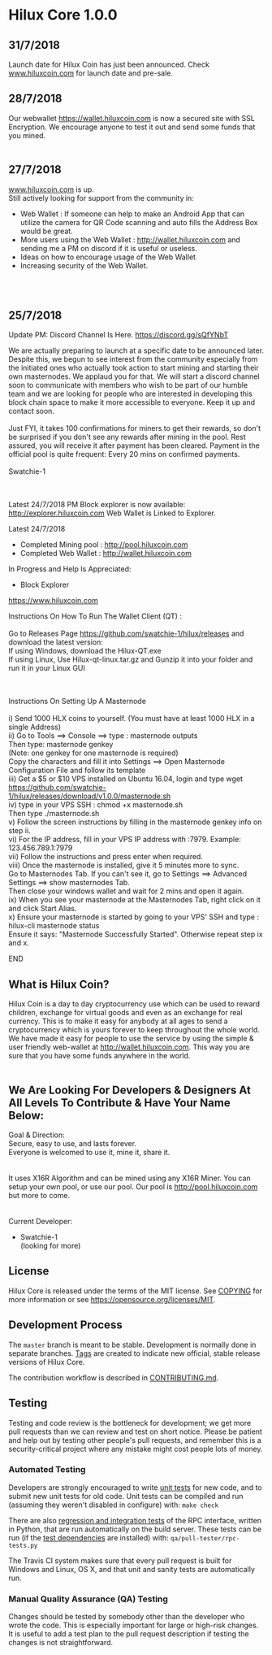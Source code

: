 Hilux Core 1.0.0
===============================

31/7/2018
----------------------
Launch date for Hilux Coin has just been announced. Check www.hiluxcoin.com for launch date and pre-sale.



28/7/2018
----------------------
Our webwallet https://wallet.hiluxcoin.com is now a secured site with SSL Encryption. We encourage anyone to test it out and send some funds that you mined. <br><br>



27/7/2018
---------------
www.hiluxcoin.com is up.<br>
Still actively looking for support from the community in: <br>
- Web Wallet : If someone can help to make an Android App that can utilize the camera for QR Code scanning and auto fills the Address Box would be great.
- More users using the Web Wallet : http://wallet.hiluxcoin.com and sending me a PM on discord if it is useful or useless.
- Ideas on how to encourage usage of the Web Wallet
- Increasing security of the Web Wallet.

<br><br>

25/7/2018
------------
Update PM: Discord Channel Is Here. https://discord.gg/sQfYNbT

We are actually preparing to launch at a specific date to be announced later. Despite this, we begun to see interest from the community especially from the initiated ones who actually took action to start mining and starting their own masternodes. We applaud you for that. We will start a discord channel soon to communicate with members who wish to be part of our humble team and we are looking for people who are interested in developing this block chain space to make it more accessible to everyone. Keep it up and contact soon. 
<br><br>
Just FYI, it takes 100 confirmations for miners to get their rewards, so don't be surprised if you don't see any rewards after mining in the pool. Rest assured, you will receive it after payment has been cleared. Payment in the official pool is quite frequent: Every 20 mins on confirmed payments.
<br><br>
Swatchie-1<br><br><br>



Latest 24/7/2018 PM
Block explorer is now available:
http://explorer.hiluxcoin.com
Web Wallet is Linked to Explorer.


Latest 24/7/2018
- Completed Mining pool : http://pool.hiluxcoin.com
- Completed Web Wallet : http://wallet.hiluxcoin.com

In Progress and Help Is Appreciated:
- Block Explorer


https://www.hiluxcoin.com



Instructions On How To Run The Wallet Client (QT) : <br><br>
Go to Releases Page https://github.com/swatchie-1/hilux/releases and download the latest version:<br>
If using Windows, download the Hilux-QT.exe<br>
If using Linux, Use Hilux-qt-linux.tar.gz and Gunzip it into your folder and run it in your Linux GUI
<br><br><br>



Instructions On Setting Up A Masternode<br><br>
i) Send 1000 HLX coins to yourself. (You must have at least 1000 HLX in a single Address)<br>
ii) Go to Tools ==> Console ==> type : masternode outputs<br>
Then type: masternode genkey<br>
(Note: one genkey for one masternode is required)<br>
Copy the characters and fill it into Settings ==> Open Masternode Configuration File and follow its template<br>
iii) Get a $5 or $10 VPS installed on Ubuntu 16.04, login and type wget https://github.com/swatchie-1/hilux/releases/download/v1.0.0/masternode.sh <br>
iv) type in your VPS SSH : chmod +x masternode.sh<br>
Then type ./masternode.sh<br>
v) Follow the screen instructions by filling in the masternode genkey info on step ii.<br>
vi) For the IP address, fill in your VPS IP address with :7979. Example: 123.456.789.1:7979<br>
vii) Follow the instructions and press enter when required.<br>
viii) Once the masternode is installed, give it 5 minutes more to sync. <br>
Go to Masternodes Tab. If you can't see it, go to Settings ==> Advanced Settings ==> show masternodes Tab.<br>
Then close your windows wallet and wait for 2 mins and open it again.<br>
ix) When you see your masternode at the Masternodes Tab, right click on it and click Start Alias.<br>
x) Ensure your masternode is started by going to your VPS' SSH and type : hilux-cli masternode status<br>
Ensure it says: "Masternode Successfully Started". Otherwise repeat step ix and x.<br>

END<br>



What is Hilux Coin?
----------------

Hilux Coin is a day to day cryptocurrency use which can be used to reward children, exchange for virtual goods and even as an exchange for real currency. This is to make it easy for anybody at all ages to send a cryptocurrency which is yours forever to keep throughout the whole world. We have made it easy for people to use the service by using the simple & user friendly web-wallet at http://wallet.hiluxcoin.com. This way you are sure that you have some funds anywhere in the world.
<br><br>

We Are Looking For Developers & Designers At All Levels To Contribute & Have Your Name Below:
--------------------------------------------------------------------------------------------
Goal & Direction:<br>
Secure, easy to use, and lasts forever.<br>
Everyone is welcomed to use it, mine it, share it.<br>
<br><br>
It uses X16R Algorithm and can be mined using any X16R Miner. You can setup your own pool, or use our pool. Our pool is http://pool.hiluxcoin.com but more to come.<br>
<br><br>
Current Developer:<br>
- Swatchie-1<br>
(looking for more)<br>










License
-------

Hilux Core is released under the terms of the MIT license. See [COPYING](COPYING) for more
information or see https://opensource.org/licenses/MIT.

Development Process
-------------------

The `master` branch is meant to be stable. Development is normally done in separate branches.
[Tags](https://github.com/hiluxcrypto/hilux/tags) are created to indicate new official,
stable release versions of Hilux Core.

The contribution workflow is described in [CONTRIBUTING.md](CONTRIBUTING.md).

Testing
-------

Testing and code review is the bottleneck for development; we get more pull
requests than we can review and test on short notice. Please be patient and help out by testing
other people's pull requests, and remember this is a security-critical project where any mistake might cost people
lots of money.

### Automated Testing

Developers are strongly encouraged to write [unit tests](/doc/unit-tests.md) for new code, and to
submit new unit tests for old code. Unit tests can be compiled and run
(assuming they weren't disabled in configure) with: `make check`

There are also [regression and integration tests](/qa) of the RPC interface, written
in Python, that are run automatically on the build server.
These tests can be run (if the [test dependencies](/qa) are installed) with: `qa/pull-tester/rpc-tests.py`

The Travis CI system makes sure that every pull request is built for Windows
and Linux, OS X, and that unit and sanity tests are automatically run.

### Manual Quality Assurance (QA) Testing

Changes should be tested by somebody other than the developer who wrote the
code. This is especially important for large or high-risk changes. It is useful
to add a test plan to the pull request description if testing the changes is
not straightforward.
